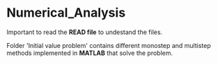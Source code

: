 # Numerical_Analysis
Important to read the **READ file** to undestand the files.

Folder 'Initial value problem' contains different monostep and multistep methods implemented in **MATLAB** that solve the problem.
